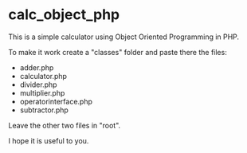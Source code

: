 # calc_object_php

This is a simple calculator using Object Oriented Programming in PHP.

To make it work create a "classes" folder and paste there the files:
- adder.php
- calculator.php
- divider.php
- multiplier.php
- operatorinterface.php
- subtractor.php

Leave the other two files in "root".

I hope it is useful to you.
